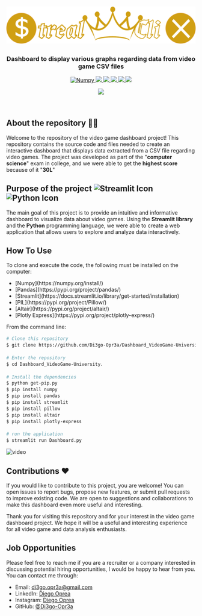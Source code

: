 <h1 align="center">
  <img src="https://github.com/Di3go-Opr3a/Dashboard_VideoGame-University/blob/main/Image/banner.png" alt="StrealmClix" width="600">
</h1>
<h3 align="center">Dashboard to display various graphs regarding data from video game CSV files</h3>

<p align="center">
  <a href="https://numpy.org/install/">
    <img src="https://badge.fury.io/py/numpy.svg"
         alt="Numpy">
  </a>
  <a href="https://pypi.org/project/pandas/">
  	<img src="https://badge.fury.io/py/pandas.svg">
  </a>

  <a href="https://docs.streamlit.io/library/get-started/installation">
      <img src="https://badge.fury.io/py/streamlit.svg">
  </a>

  <a href="https://pypi.org/project/Pillow/">
      <img src="https://badge.fury.io/py/PIL.svg">
  </a>
  
  <a href="https://pypi.org/project/altair/">
      <img src="https://badge.fury.io/py/altair.svg">
  </a>

  <a href="https://pypi.org/project/plotly-express/">
      <img src="https://badge.fury.io/py/mathplot.svg">
  </a>
  
</p>

<p align="center">
<img src="https://github.com/Di3go-Opr3a/Dashboard_Videogames-University/assets/131962277/f9383dd7-8740-4f76-87a7-cb44898b6701">
</p>
<br>

## About the repository 🎯🚀
Welcome to the repository of the video game dashboard project! This repository contains the source code and files needed to create an interactive dashboard that displays data extracted from a CSV file regarding video games. The project was developed as part of the "**computer science**" exam in college, and we were able to get the **highest score** because of it "**30L**"

## Purpose of the project <img src="https://github.com/Di3go-Opr3a/Dashboard_Videogames-University/assets/131962277/c108fb08-4811-4acf-bf56-effb738bf842" alt="Streamlit Icon" width="2%"><img src="https://github.com/Di3go-Opr3a/Dashboard_Videogames-University/assets/131962277/3b604b02-f970-46e7-b30f-e19b83c02e8f" alt="Python Icon" width="2%">

The main goal of this project is to provide an intuitive and informative dashboard to visualize data about video games. Using the **Streamlit library** and the **Python** programming language, we were able to create a web application that allows users to explore and analyze data interactively.

## How To Use
To clone and execute the code, the following must be installed on the computer:
<ul>
<li>[Numpy](https://numpy.org/install/)</li>	
<li>[Pandas](https://pypi.org/project/pandas/)</li>
<li>[Streamlit](https://docs.streamlit.io/library/get-started/installation)</li>
<li>[PIL](https://pypi.org/project/Pillow/)</li>
<li>[Altair](https://pypi.org/project/altair/)</li>
<li>[Plotly Express](https://pypi.org/project/plotly-express/)</li>
</ul>

From the command line:
```bash
# Clone this repository
$ git clone https://github.com/Di3go-Opr3a/Dashboard_VideoGame-University.git

# Enter the repository
$ cd Dashboard_VideoGame-University.

# Install the dependencies
$ python get-pip.py
$ pip install numpy
$ pip install pandas
$ pip install streamlit
$ pip install pillow
$ pip install altair
$ pip install plotly-express

# run the application
$ streamlit run Dashboard.py
```
![video](https://github.com/Di3go-Opr3a/Dashboard_Videogames-University/assets/131962277/5442af79-2105-4d45-9bda-79ed6d9810c4)

## Contributions ❤
If you would like to contribute to this project, you are welcome! You can open issues to report bugs, propose new features, or submit pull requests to improve existing code. We are open to suggestions and collaborations to make this dashboard even more useful and interesting.

Thank you for visiting this repository and for your interest in the video game dashboard project. We hope it will be a useful and interesting experience for all video game and data analysis enthusiasts.

## Job Opportunities
Please feel free to reach me if you are a recruiter or a company interested in discussing potential hiring opportunities, I would be happy to hear from you. You can contact me through:

- Email: [di3go.opr3a@gmail.com](mailto:tuoindirizzoemail@example.com)
- LinkedIn: [Diego Oprea](https://www.linkedin.com/in/diego-oprea/)
- Instagram: [Diego Oprea](https://www.instagram.com/di3go.opr3a/)
- GitHub: [@Di3go-Opr3a](https://github.com/Di3go-Opr3a)
